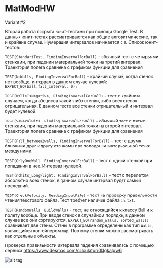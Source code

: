 # MatModHW
Variant #2

Вторая работа покрыта юнит-тестами при помощи Google Test. В данных юнит-тестах рассматриваются как общие алгоритмические, так и крайние случаи. Нумерация интервалов начинается с `0`. Список юнит-тестов:

`TEST(StandartTest, FindingInvervalForBall)` - обычный тест c четырьями стенками, при падении материальной точки на третий интервал. Траектория полета сравнена с графиком функции для сравнения.

`TEST(NoWalls, FindingInvervalForBall)` - крайний случай, когда стенок нет вообще, интервал в данном случае нулевой: `EXPECT_EQ(ball.fall_interval, 0);`

`TEST(WallsIsNegative, FindingInvervalForBall)` - тест с крайним случаем, когда абсцисса какой-либо стенки, либо всех стенок отрицательная. В данном тесте все стенки отрицательный и интервал будет нулевой.

`TEST(SeveralHits, FindingInvervalForBall)` -  обычный тест c пятью стенками, при падении материальной точки на второй интервал. Траектория полета сравнена с графиком функции для сравнения.

`TEST(Fall_between2walls, FindingInvervalForBall)` - тест с двумя близкими друг к другу стенками при попадании материальной точки между ними.  

`TEST(OnlyOneWall, FindingInvervalForBall)` - тест с одной стенкой при попадании в нее. Интервал нулевой.

`TEST(nohits_LongFlight, FindingInvervalForBall)` - тест с перелетом абсолютно всех стенок, в данном случае интервал будет самый последний. 

`TEST(CheckVelocity, ReadingInputFile)` - тест на проверку правильности чтения текстового файла. Тест требует наличие файла `in.txt`. 

`TEST(RandomWalls, BuildWalls)` - тест, не относящийся к классу Ball и к полету вообще. При вводе стенок в случайном порядке, в данном случае все они сортируются. `EXPECT_EQ(random_walls, sorted_walls)` сравнивает две стены. Стены в программе определены как тип `Walls`, являющийся контейнером `map`. Поэтому стенки можно рассматривать как отдельные объекты. 


Проверка правильности интервала падения сравнивалась с помощью сервиса https://www.desmos.com/calculator/0klgkalgw6



![alt tag](http://images.vfl.ru/ii/1635859782/26bc4b0c/36516967.png)
